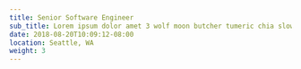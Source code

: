 ```yaml
---
title: Senior Software Engineer
sub_title: Lorem ipsum dolor amet 3 wolf moon butcher tumeric chia slow-carb roof party bushwick occupy art party hashtag. Man bun cray marfa fixie seitan.
date: 2018-08-20T10:09:12-08:00
location: Seattle, WA
weight: 3
---
```

